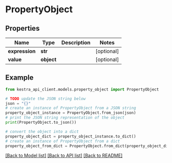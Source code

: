 # PropertyObject


## Properties

Name | Type | Description | Notes
------------ | ------------- | ------------- | -------------
**expression** | **str** |  | [optional] 
**value** | **object** |  | [optional] 

## Example

```python
from kestra_api_client.models.property_object import PropertyObject

# TODO update the JSON string below
json = "{}"
# create an instance of PropertyObject from a JSON string
property_object_instance = PropertyObject.from_json(json)
# print the JSON string representation of the object
print(PropertyObject.to_json())

# convert the object into a dict
property_object_dict = property_object_instance.to_dict()
# create an instance of PropertyObject from a dict
property_object_from_dict = PropertyObject.from_dict(property_object_dict)
```
[[Back to Model list]](../README.md#documentation-for-models) [[Back to API list]](../README.md#documentation-for-api-endpoints) [[Back to README]](../README.md)


